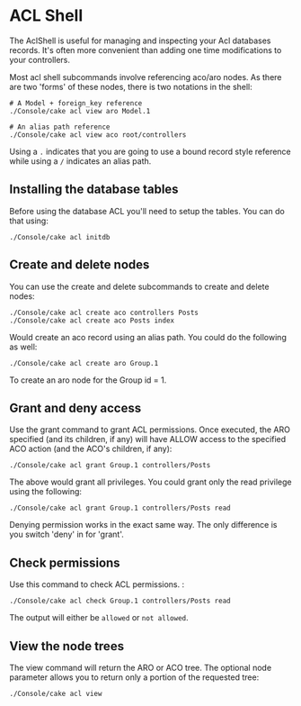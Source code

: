 # ACL Shell

The AclShell is useful for managing and inspecting your Acl databases records.
It's often more convenient than adding one time modifications to your
controllers.

Most acl shell subcommands involve referencing aco/aro nodes. As there are two
'forms' of these nodes, there is two notations in the shell:

    # A Model + foreign_key reference
    ./Console/cake acl view aro Model.1

    # An alias path reference
    ./Console/cake acl view aco root/controllers

Using a `.` indicates that you are going to use a bound record style reference
while using a `/` indicates an alias path.

## Installing the database tables

Before using the database ACL you'll need to setup the tables. You can do that
using:

    ./Console/cake acl initdb

## Create and delete nodes

You can use the create and delete subcommands to create and delete nodes:

    ./Console/cake acl create aco controllers Posts
    ./Console/cake acl create aco Posts index

Would create an aco record using an alias path. You could do the following as
well:

    ./Console/cake acl create aro Group.1

To create an aro node for the Group id = 1.

## Grant and deny access

Use the grant command to grant ACL permissions. Once executed, the ARO
specified (and its children, if any) will have ALLOW access to the
specified ACO action (and the ACO's children, if any):

    ./Console/cake acl grant Group.1 controllers/Posts

The above would grant all privileges. You could grant only the read privilege
using the following:

    ./Console/cake acl grant Group.1 controllers/Posts read

Denying permission works in the exact same way. The only difference is you
switch 'deny' in for 'grant'.

## Check permissions

Use this command to check ACL permissions. :

    ./Console/cake acl check Group.1 controllers/Posts read

The output will either be `allowed` or `not allowed`.

## View the node trees

The view command will return the ARO or ACO tree. The optional node parameter
allows you to return only a portion of the requested tree:

    ./Console/cake acl view
